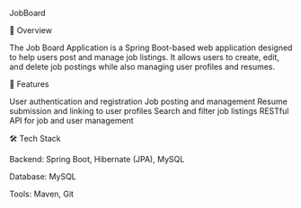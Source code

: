 JobBoard


📌 Overview

The Job Board Application is a Spring Boot-based web application designed to help users post and manage job listings. It allows users to create, edit, and delete job postings while also managing user profiles and resumes.

🚀 Features

User authentication and registration
Job posting and management
Resume submission and linking to user profiles
Search and filter job listings
RESTful API for job and user management


🛠️ Tech Stack

Backend: Spring Boot, Hibernate (JPA), MySQL


Database: MySQL

Tools: Maven, Git
